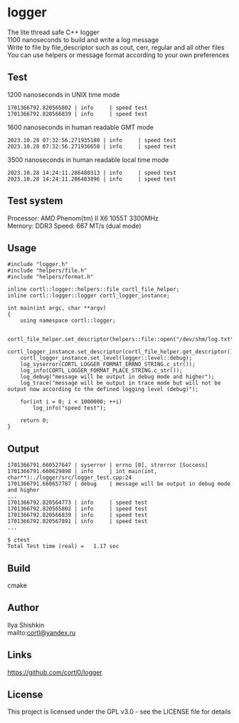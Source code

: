 # logger
The lite thread safe C++ logger  
1100 nanoseconds to build and write a log message  
Write to file by file_descriptor such as cout, cerr, regular and all other files  
You can use helpers or message format according to your own preferences  
  
## Test
1200 nanoseconds in UNIX time mode
```
1701366792.820565802 | info     | speed test
1701366792.820566839 | info     | speed test
```

1600 nanoseconds in human readable GMT mode
```
2023.10.28 07:32:56.271935180 | info     | speed test
2023.10.28 07:32:56.271936650 | info     | speed test
```

3500 nanoseconds in human readable local time mode
```
2023.10.28 14:24:11.286480313 | info     | speed test
2023.10.28 14:24:11.286483896 | info     | speed test
```

## Test system
Processor: AMD Phenom(tm) II X6 1055T 3300MHz  
Memory: DDR3 Speed: 667 MT/s (dual mode)  

## Usage
```
#include "logger.h"
#include "helpers/file.h"
#include "helpers/format.h"

inline cortl::logger::helpers::file cortl_file_helper;
inline cortl::logger::logger cortl_logger_instance;

int main(int argc, char **argv)
{
    using namespace cortl::logger;

    cortl_file_helper.set_descriptor(helpers::file::open("/dev/shm/log.txt"));
    cortl_logger_instance.set_descriptor(cortl_file_helper.get_descriptor());
    cortl_logger_instance.set_level(logger::level::debug);
    log_syserror(CORTL_LOGGER_FORMAT_ERRNO_STRING.c_str());
    log_info(CORTL_LOGGER_FORMAT_PLACE_STRING.c_str());
    log_debug("message will be output in debug mode and higher");
    log_trace("message will be output in trace mode but will not be output now according to the defined logging level (debug)");

    for(int i = 0; i < 1000000; ++i)
        log_info("speed test");

    return 0;
}
```

## Output
```
1701366791.660527647 | syserror | errno [0], strerror [Success]
1701366791.660629898 | info     | int main(int, char**):./logger/src/logger_test.cpp:24
1701366791.660657787 | debug    | message will be output in debug mode and higher
...
1701366792.820564773 | info     | speed test
1701366792.820565802 | info     | speed test
1701366792.820566839 | info     | speed test
1701366792.820567891 | info     | speed test
...

$ ctest
Total Test time (real) =   1.17 sec
```

## Build
cmake

## Author
Ilya Shishkin  
mailto:cortl@yandex.ru

## Links
https://github.com/cortl0/logger

## License
This project is licensed under the GPL v3.0 - see the LICENSE file for details
